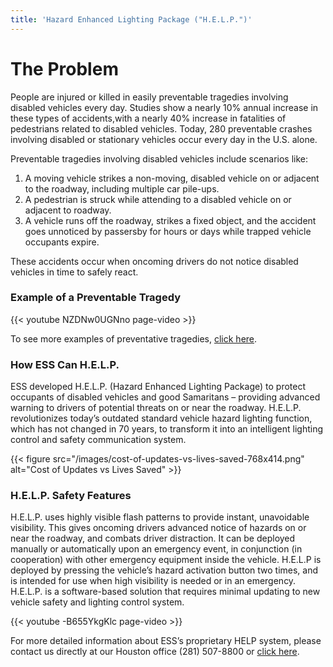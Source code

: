 ```yaml
---
title: 'Hazard Enhanced Lighting Package ("H.E.L.P.")'
---
```


# The Problem

People are injured or killed in easily preventable tragedies involving disabled vehicles every day. Studies show a nearly 10% annual increase in these types of accidents,with a nearly 40% increase in fatalities of pedestrians related to disabled vehicles. Today, 280 preventable crashes involving disabled or stationary vehicles occur every day in the U.S. alone.

Preventable tragedies involving disabled vehicles include scenarios like:

1. A moving vehicle strikes a non-moving, disabled vehicle on or adjacent to the roadway, including multiple car pile-ups.
2. A pedestrian is struck while attending to a disabled vehicle on or adjacent to roadway.
3. A vehicle runs off the roadway, strikes a fixed object, and the accident goes unnoticed by passersby for hours or days while trapped vehicle occupants expire.

These accidents occur when oncoming drivers do not notice disabled vehicles in time to 
safely react.

### Example of a Preventable Tragedy

{{< youtube NZDNw0UGNno page-video >}}

To see more examples of preventative tragedies, [click here](https://www.ess-help.com/preventable-tragedies/).

### How ESS Can H.E.L.P.

ESS developed H.E.L.P. (Hazard Enhanced Lighting Package) to protect occupants of disabled vehicles and good Samaritans – providing advanced warning to drivers of potential threats on or near the roadway. H.E.L.P. revolutionizes today’s outdated standard vehicle hazard lighting function, which has not changed in 70 years, to transform it into an intelligent lighting control and safety communication system.

{{< figure src="/images/cost-of-updates-vs-lives-saved-768x414.png" alt="Cost of Updates vs Lives Saved" >}}

### H.E.L.P. Safety Features 

H.E.L.P. uses highly visible flash patterns to provide instant, unavoidable visibility. This gives oncoming drivers advanced notice of hazards on or near the roadway, and combats driver distraction. It can be deployed manually or automatically upon an emergency event, in conjunction (in cooperation) with other emergency equipment inside the vehicle. H.E.L.P is deployed by pressing the vehicle’s hazard activation button two times, and is intended for use when high visibility is needed or in an emergency. H.E.L.P. is a software-based solution that requires minimal updating to new vehicle safety and lighting control system.

{{< youtube -B655YkgKlc page-video >}}

For more detailed information about ESS’s proprietary HELP system, please contact us 
directly at our Houston office (281) 507-8800 or [click here](https://www.ess-help.com/contact-us/).

